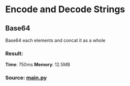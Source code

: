 # Encode and Decode Strings
## Base64
Base64 each elements and concat it as a whole
### Result:
**Time**: 750ms
**Memory**: 12.5MB
### Source: [main.py](#mainpy)